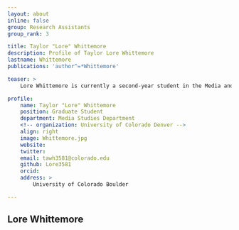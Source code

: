 ```yaml
---
layout: about
inline: false
group: Research Assistants
group_rank: 3

title: Taylor "Lore" Whittemore
description: Profile of Taylor Lore Whittemore
lastname: Whittemore
publications: 'author^=*Whittemore'

teaser: >
    Lore Whittemore is currently a second-year student in the Media and Public Engagement masters program with the College of Media, Communication, and Information.

profile:
    name: Taylor "Lore" Whittemore
    position: Graduate Student
    department: Media Studies Department
    <!-- organization: University of Colorado Denver -->
    align: right
    image: Whittemore.jpg
    website: 
    twitter: 
    email: tawh3581@colorado.edu
    github: Lore3581
    orcid: 
    address: >
        University of Colorado Boulder

---
```


## Lore Whittemore

